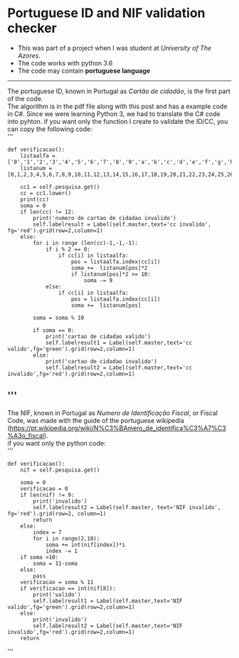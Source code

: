 Portuguese ID and NIF validation checker
===

* This was part of a project when I was student at *University of The Azores*.  
* The code works with python 3.6  
* The code may contain **portuguese language**
---
The portuguese ID, known in Portugal as *Cartão de cidadão*, is the first part of the code.  
The algorithm is in the pdf file along with this post and has a example code in C#. Since we were learning Python 3, we had to translate the C# code into pyhton. 
if you want only the function I create to validate the ID/CC, you can copy the following code:  
'''

    def verificacao():
        listaalfa = ['0','1','2','3','4','5','6','7','8','9','a','b','c','d','e','f','g','h','i','j','k','l','m','n','o','p','q','r','s','t','u','v','w','x','y','z']
        listanum = [0,1,2,3,4,5,6,7,8,9,10,11,12,13,14,15,16,17,18,19,20,21,22,23,24,25,26,27,28,29,30,31,32,33,34,35]        
         
        cc1 = self.pesquisa.get()
        cc = cc1.lower()
        print(cc)
        soma = 0
        if len(cc) != 12:
            print('numero de cartao de cidadao invalido')
            self.labelresult = Label(self.master,text='cc invalido', fg='red').grid(row=2,column=1)
        else:
            for i in range (len(cc)-1,-1,-1):
                if i % 2 == 0:
                    if cc[i] in listaalfa:
                        pos = listaalfa.index(cc[i])
                        soma +=  listanum[pos]*2
                        if listanum[pos]*2 >= 10:
                            soma -= 9            
                else:
                    if cc[i] in listaalfa:
                        pos = listaalfa.index(cc[i])
                        soma +=  listanum[pos]
                            
            soma = soma % 10
            
            if soma == 0:
                print('cartao de cidadao valido')
                self.labelresult1 = Label(self.master,text='cc valido',fg='green').grid(row=2,column=1)
            else:
                print('cartao de cidadao invalido')
                self.labelresult2 = Label(self.master,text='cc invalido',fg='red').grid(row=2,column=1)

'''
---
The NIF, known in Portugal as *Numero de Identificação Fiscal*, or Fiscal Code, was made with the guide of the portuguese wikipedia (https://pt.wikipedia.org/wiki/N%C3%BAmero_de_identifica%C3%A7%C3%A3o_fiscal).  
if you want only the python code:  
'''

    def verificacao():
        nif = self.pesquisa.get()
        
        soma = 0
        verificacao = 0
        if len(nif) != 9:
            print('invalido')
            self.labelresult2 = Label(self.master, text='NIF invalido', fg='red').grid(row=2, column=1)
            return
        else:
            index = 7
            for i in range(2,10):
                soma += int(nif[index])*i
                index -= 1
        if soma >10:
            soma = 11-soma
        else:
            pass
        verificacao = soma % 11
        if verificacao == int(nif[8]):
            print('valido')
            self.labelresult1 = Label(self.master,text='NIF valido',fg='green').grid(row=2,column=1)
        else:
            print('invalido')
            self.labelresult2 = Label(self.master,text='NIF invalido',fg='red').grid(row=2,column=1)
        return

'''
